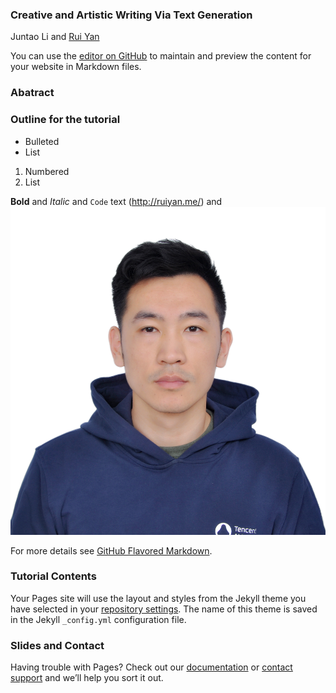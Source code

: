 ### Creative and Artistic Writing Via Text Generation
Juntao Li and [Rui Yan](http://ruiyan.me/)

You can use the [editor on GitHub](https://github.com/lijuntaopku/AAAI2020-tutorial/edit/master/README.md) to maintain and preview the content for your website in Markdown files.



### Abatract 





### Outline for the tutorial

- Bulleted
- List

1. Numbered
2. List

**Bold** and _Italic_ and `Code` text
(http://ruiyan.me/) and ![Image](juntao_li.jpg)


For more details see [GitHub Flavored Markdown](https://guides.github.com/features/mastering-markdown/).

### Tutorial Contents

Your Pages site will use the layout and styles from the Jekyll theme you have selected in your [repository settings](https://github.com/lijuntaopku/AAAI2020-tutorial/settings). The name of this theme is saved in the Jekyll `_config.yml` configuration file.

### Slides and Contact

Having trouble with Pages? Check out our [documentation](https://help.github.com/categories/github-pages-basics/) or [contact support](https://github.com/contact) and we’ll help you sort it out.
